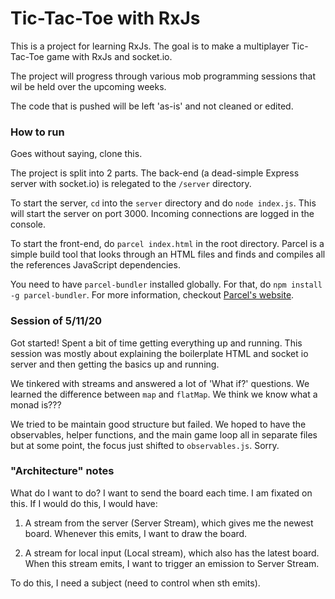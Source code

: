 # Tic-Tac-Toe with RxJs

This is a project for learning RxJs. The goal is to make a multiplayer
Tic-Tac-Toe game with RxJs and socket.io.

The project will progress through various mob programming sessions that
wil be held over the upcoming weeks.

The code that is pushed will be left 'as-is' and not cleaned or edited.

### How to run

Goes without saying, clone this.

The project is split into 2 parts. The back-end (a dead-simple Express
server with socket.io) is relegated to the `/server` directory.

To start the server, `cd` into the `server` directory and do 
`node index.js`. This will start the server on port 3000. Incoming
connections are logged in the console.

To start the front-end, do `parcel index.html` in the root directory.
Parcel is a simple build tool that looks through an HTML files and finds
and compiles all the references JavaScript dependencies.

You need to have `parcel-bundler` installed globally. For that, do
`npm install -g parcel-bundler`. For more information, checkout
[Parcel's website](https://parceljs.org/getting_started.html).

### Session of 5/11/20

Got started! Spent a bit of time getting everything up and running.
This session was mostly about explaining the boilerplate HTML and
socket io server and then getting the basics up and running.

We tinkered with streams and answered a lot of 'What if?' questions.
We learned the difference between `map` and `flatMap`. We think we
know what a monad is???

We tried to be maintain good structure but failed. We hoped to have
the observables, helper functions, and the main game loop all in
separate files but at some point, the focus just shifted to
`observables.js`. Sorry.

### "Architecture" notes

What do I want to do? I want to send the board each time. I am fixated
on this. If I would do this, I would have:

1) A stream from the server (Server Stream), which gives me the newest board.
Whenever this emits, I want to draw the board.

2) A stream for local input (Local stream), which also has the latest board.
When this stream emits, I want to trigger an emission to Server Stream.

To do this, I need a subject (need to control when sth emits).


